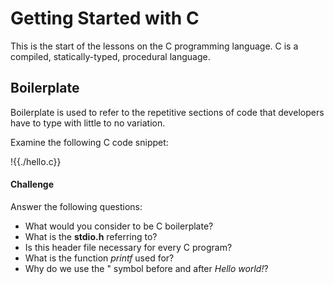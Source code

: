 # Getting Started with C
This is the start of the lessons on the C programming language. C is a compiled, statically-typed,
procedural language.

## Boilerplate
Boilerplate is used to refer to the repetitive sections of code that developers have to type with little to no variation.

Examine the following C code snippet:

!{{./hello.c}}


#### Challenge
Answer the following questions:
- What would you consider to be C boilerplate?
- What is the **stdio.h** referring to?
- Is this header file necessary for every C program?
- What is the function *printf* used for?
- Why do we use the " symbol before and after *Hello world!*?

